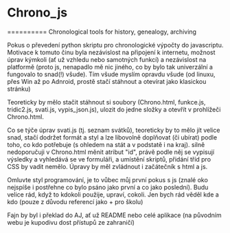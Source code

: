 # Chrono_js
==========
Chronological tools for history, genealogy, archiving

Pokus o převedení python skriptu pro chronologické výpočty do javascriptu. Motivace k tomuto činu byla nezávislost na připojení k internetu, možnost úprav kýmkoli (ať už vzhledu nebo samotných funkcí) a nezávislost na platformě (proto js, nenapadlo mě nic jiného, co by bylo tak univerzální a fungovalo to snad(!) všude). Tím všude myslím opravdu všude (od linuxu, přes Win až po Adnroid, prostě stačí stáhnout a otevírat jako klasickou stránku)

Teoreticky by mělo stačit stáhnout si soubory (Chrono.html, funkce.js, tridic2.js, svati.js, vypis_json.js), ulozit do jedne složky a otevřít v prohlížeči Chrono.html.

Co se týče úprav svati.js (tj. seznam svátků), teoreticky by to mělo jít velice snad, stačí dodržet formát a styl a lze libovolně doplňovat (či ubírat) podle toho, co kdo potřebuje (s ohledem na stát a v podstatě i na kraj). silně nedoporučuji v Chrono.html měnit atribut "id", právě podle něj se vypisují výsledky a vyhledává se ve formuláři, a umístění skriptů, přidání tříd pro CSS by vadit nemělo. Úpravy by měl zvládnout i začátečník s html a js.

Omluvte styl programování, je to vůbec můj první pokus s js (znalé oko nejspíše i postřehne co bylo psáno jako první a co jako poslední). Budu velice rád, když to kdokoli použije, upraví, cokoli. Jen bych rád věděl kde a kdo (pouze z důvodu referencí jako + pro školu)

Fajn by byl i překlad do AJ, ať už README nebo celé aplikace (na původním webu je kupodivu dost přístupů ze zahraničí)
